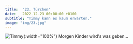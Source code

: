 ```yaml
---
title:  "23. Türchen"
date:   2022-12-23 00:00:00 +0100
subtitle: "Timmy kann es kaum erwarten."
image: "img/23.jpg"
---
```


![Timmy](../img/23.jpg){:width="100%"}
Morgen Kinder wird's was geben...